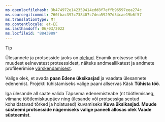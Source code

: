 ```yaml
---
ms.openlocfilehash: 3b474972e142359414edd8f7effb96597eea274c
ms.sourcegitcommit: 760fbac397c738407c7dea59297d54cae19b6f57
ms.translationtype: MT
ms.contentlocale: et-EE
ms.lasthandoff: 06/03/2022
ms.locfileid: "8843989"
---
```

> [!TIP] 
> Ülesannete ja protsesside jaoks on [olekud](../system.md#status-definitions). Enamik protsesse sõltub muudest eelnevatest protsessidest, näiteks andmeallikatest ja andmete profileerimise [värskendamisest](../system.md#refresh-processes). 
> 
> Valige olek, et avada **paan Edene üksikasjad** ja vaadata ülesannete edenemist. Projekti tühistamiseks valige paani allservas Käsk **Tühista töö**. 
> 
> Iga ülesande all saate valida Täpsema edenemisteabe (nt töötlemisaeg, viimane töötlemiskuupäev ning ülesande või protsessiga seotud kohaldatavad tõrked ja hoiatused) kuvamiseks **Kuva üksikasjad**. **Muude süsteemi protsesside nägemiseks valige paneeli allosas olek Vaade süsteemist**.